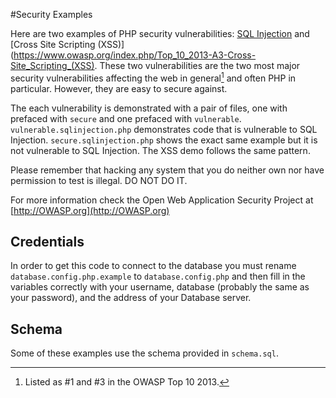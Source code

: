#Security Examples

Here are two examples of PHP security vulnerabilities: [SQL Injection](https://www.owasp.org/index.php/Top_10_2013-A1-Injection) and [Cross Site Scripting (XSS)](https://www.owasp.org/index.php/Top_10_2013-A3-Cross-Site_Scripting_(XSS). These two vulnerabilities are the two most major security vulnerabilities affecting the web in general[^1] and often PHP in particular. However, they are easy to secure against.

The each vulnerability is demonstrated with a pair of files, one with prefaced with `secure` and one prefaced with `vulnerable`. `vulnerable.sqlinjection.php` demonstrates code that is vulnerable to SQL Injection.  `secure.sqlinjection.php` shows the exact same example but it is not vulnerable to SQL Injection. The XSS demo follows the same pattern.

Please remember that hacking any system that you do neither own nor have permission to test is illegal. DO NOT DO IT.

For more information check the Open Web Application Security Project at [http://OWASP.org](http://OWASP.org)

## Credentials

In order to get this code to connect to the database you must rename `database.config.php.example` to
`database.config.php` and then fill in the variables correctly with your username, database (probably the
same as your password), and the address of your Database server.


## Schema

Some of these examples use the schema provided in `schema.sql`.

[^1]: Listed as #1 and #3 in the OWASP Top 10 2013.